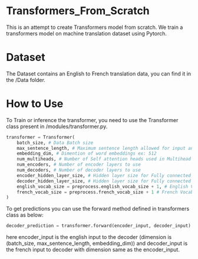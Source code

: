 # Transformers_From_Scratch
This is an attempt to create Transformers model from scratch.  We train a transformers model on machine translation dataset using Pytorch.

# Dataset
The Dataset contains an English to French translation data, you can find it in the /Data folder.

# How to Use
To Train or inference the transformer, you need to use the Transformer class present in /modules/transformer.py.

```python
transformer = Transformer(
    batch_size, # Data Batch size
    max_sentence_length, # Maximum sentence length allowed for input and output
    embedding_dim, # Dimention of word embeddings ex: 512
    num_multiheads, # Number of Self attention heads used in Multihead attention block
    num_encoders, # Number of encoder layers to use 
    num_decoders, # Number of decoder layers to use
    encoder_hidden_layer_size, # Hidden layer size for Fully connected neural network block in encoder
    decoder_hidden_layer_size, # Hidden layer size for Fully connected neural network block in decoder
    english_vocab_size = preprocess.english_vocab_size + 1, # English Vocabulary size , here we are using a preprocess class.
    french_vocab_size = preprocess.french_vocab_size + 1 # French Vocabulary size , here we are using a preprocess class.
)
```

To get predictions you can use the forward method defined in transformers class as below:

```python
decoder_prediction = transformer.forward(encoder_input, decoder_input).float()
```

here encoder_input is the english input to the decoder (dimension is (batch_size, max_sentence_length, embedding_dim))
and decoder_input is the french input to decoder with dimension same as the encoder_input.

